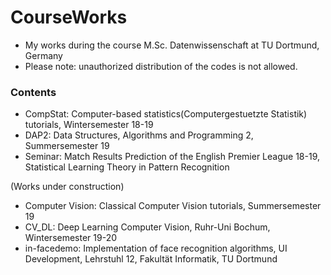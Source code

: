 # CourseWorks
* My works during the course M.Sc. Datenwissenschaft at TU Dortmund, Germany
* Please note: unauthorized distribution of the codes is not allowed.

### Contents
* CompStat: Computer-based statistics(Computergestuetzte Statistik) tutorials, Wintersemester 18-19
* DAP2: Data Structures, Algorithms and Programming 2, Summersemester 19
* Seminar: Match Results Prediction of the English Premier League 18-19, Statistical Learning Theory in Pattern Recognition

(Works under construction)
* Computer Vision: Classical Computer Vision tutorials, Summersemester 19
* CV_DL: Deep Learning Computer Vision, Ruhr-Uni Bochum, Wintersemester 19-20
* in-facedemo: Implementation of face recognition algorithms, UI Development, Lehrstuhl 12, Fakultät Informatik, TU Dortmund
